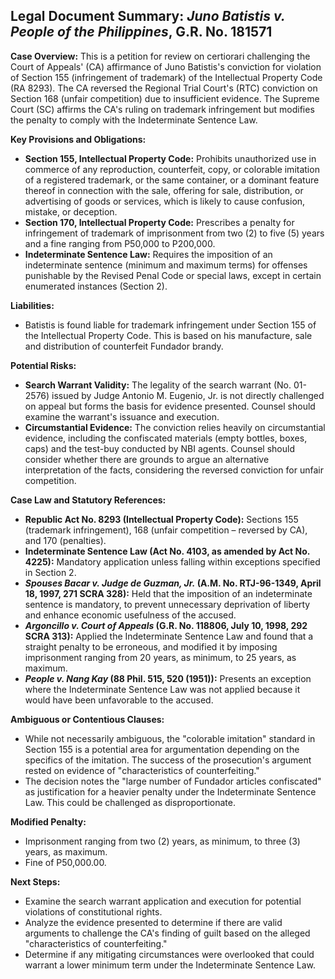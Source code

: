 ## Legal Document Summary: *Juno Batistis v. People of the Philippines*, G.R. No. 181571

**Case Overview:** This is a petition for review on certiorari challenging the Court of Appeals' (CA) affirmance of Juno Batistis's conviction for violation of Section 155 (infringement of trademark) of the Intellectual Property Code (RA 8293). The CA reversed the Regional Trial Court's (RTC) conviction on Section 168 (unfair competition) due to insufficient evidence. The Supreme Court (SC) affirms the CA's ruling on trademark infringement but modifies the penalty to comply with the Indeterminate Sentence Law.

**Key Provisions and Obligations:**

*   **Section 155, Intellectual Property Code:** Prohibits unauthorized use in commerce of any reproduction, counterfeit, copy, or colorable imitation of a registered trademark, or the same container, or a dominant feature thereof in connection with the sale, offering for sale, distribution, or advertising of goods or services, which is likely to cause confusion, mistake, or deception.
*   **Section 170, Intellectual Property Code:** Prescribes a penalty for infringement of trademark of imprisonment from two (2) to five (5) years and a fine ranging from P50,000 to P200,000.
*   **Indeterminate Sentence Law:** Requires the imposition of an indeterminate sentence (minimum and maximum terms) for offenses punishable by the Revised Penal Code or special laws, except in certain enumerated instances (Section 2).

**Liabilities:**

*   Batistis is found liable for trademark infringement under Section 155 of the Intellectual Property Code. This is based on his manufacture, sale and distribution of counterfeit Fundador brandy.

**Potential Risks:**

*   **Search Warrant Validity:** The legality of the search warrant (No. 01-2576) issued by Judge Antonio M. Eugenio, Jr. is not directly challenged on appeal but forms the basis for evidence presented. Counsel should examine the warrant's issuance and execution.
*   **Circumstantial Evidence:** The conviction relies heavily on circumstantial evidence, including the confiscated materials (empty bottles, boxes, caps) and the test-buy conducted by NBI agents. Counsel should consider whether there are grounds to argue an alternative interpretation of the facts, considering the reversed conviction for unfair competition.

**Case Law and Statutory References:**

*   **Republic Act No. 8293 (Intellectual Property Code):** Sections 155 (trademark infringement), 168 (unfair competition – reversed by CA), and 170 (penalties).
*   **Indeterminate Sentence Law (Act No. 4103, as amended by Act No. 4225):** Mandatory application unless falling within exceptions specified in Section 2.
*   ***Spouses Bacar v. Judge de Guzman, Jr.* (A.M. No. RTJ-96-1349, April 18, 1997, 271 SCRA 328):**  Held that the imposition of an indeterminate sentence is mandatory, to prevent unnecessary deprivation of liberty and enhance economic usefulness of the accused.
*   ***Argoncillo v. Court of Appeals* (G.R. No. 118806, July 10, 1998, 292 SCRA 313):** Applied the Indeterminate Sentence Law and found that a straight penalty to be erroneous, and modified it by imposing imprisonment ranging from 20 years, as minimum, to 25 years, as maximum.
*   ***People v. Nang Kay* (88 Phil. 515, 520 (1951)):** Presents an exception where the Indeterminate Sentence Law was not applied because it would have been unfavorable to the accused.

**Ambiguous or Contentious Clauses:**

*   While not necessarily ambiguous, the "colorable imitation" standard in Section 155 is a potential area for argumentation depending on the specifics of the imitation. The success of the prosecution's argument rested on evidence of "characteristics of counterfeiting."
*   The decision notes the "large number of Fundador articles confiscated" as justification for a heavier penalty under the Indeterminate Sentence Law. This could be challenged as disproportionate.

**Modified Penalty:**

*   Imprisonment ranging from two (2) years, as minimum, to three (3) years, as maximum.
*   Fine of P50,000.00.

**Next Steps:**

*   Examine the search warrant application and execution for potential violations of constitutional rights.
*   Analyze the evidence presented to determine if there are valid arguments to challenge the CA's finding of guilt based on the alleged "characteristics of counterfeiting."
*   Determine if any mitigating circumstances were overlooked that could warrant a lower minimum term under the Indeterminate Sentence Law.
